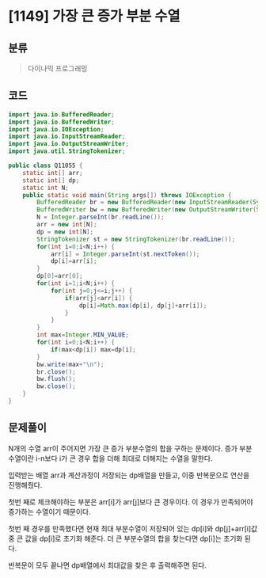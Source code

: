 # [1149] 가장 큰 증가 부분 수열

## 분류
> 다이나믹 프로그래밍

## 코드
```java
import java.io.BufferedReader;
import java.io.BufferedWriter;
import java.io.IOException;
import java.io.InputStreamReader;
import java.io.OutputStreamWriter;
import java.util.StringTokenizer;

public class Q11055 {
	static int[] arr;
	static int[] dp;
	static int N;
	public static void main(String args[]) throws IOException {
		BufferedReader br = new BufferedReader(new InputStreamReader(System.in));
		BufferedWriter bw = new BufferedWriter(new OutputStreamWriter(System.out));
		N = Integer.parseInt(br.readLine());
		arr = new int[N];
		dp = new int[N];
		StringTokenizer st = new StringTokenizer(br.readLine());
		for(int i=0;i<N;i++) {
			arr[i] = Integer.parseInt(st.nextToken());
			dp[i]=arr[i];
		}
		dp[0]=arr[0];
		for(int i=1;i<N;i++) {
			for(int j=0;j<=i;j++) {
				if(arr[j]<arr[i]) {
					dp[i]=Math.max(dp[i], dp[j]+arr[i]);
				}
			}
		}
		int max=Integer.MIN_VALUE;
		for(int i=0;i<N;i++) {
			if(max<dp[i]) max=dp[i];
		}
		bw.write(max+"\n");
		br.close();
		bw.flush();
		bw.close();
	}
}


```

## 문제풀이

N개의 수열 arr이 주어지면 가장 큰 증가 부분수열의 합을 구하는 문제이다. 증가 부분수열이란 i-n보다 i가 큰 경우 합을 더해 최대로 더해지는 수열을 말한다.

입력받는 배열 arr과 계산과정이 저장되는 dp배열을 만들고, 이중 반복문으로 연산을 진행해줬다.

첫번 째로 체크해야하는 부분은 arr[i]가 arr[j]보다 큰 경우이다. 이 경우가 만족되어야 증가하는 수열이기 때문이다.

첫번 째 경우를 만족했다면 현재 최대 부분수열이 저장되어 있는 dp[i]와 dp[j]+arr[i]값 중 큰 값을 dp[i]로 초기화 해준다. 더 큰 부분수열의 합을 찾는다면 dp[i]는 초기화 된다.

반복문이 모두 끝나면 dp배열에서 최대값을 찾은 후 출력해주면 된다.